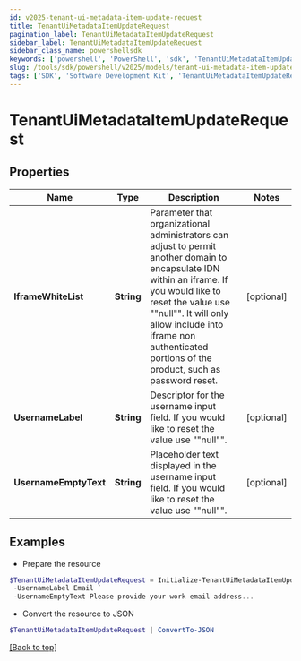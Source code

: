 ```yaml
---
id: v2025-tenant-ui-metadata-item-update-request
title: TenantUiMetadataItemUpdateRequest
pagination_label: TenantUiMetadataItemUpdateRequest
sidebar_label: TenantUiMetadataItemUpdateRequest
sidebar_class_name: powershellsdk
keywords: ['powershell', 'PowerShell', 'sdk', 'TenantUiMetadataItemUpdateRequest', 'V2025TenantUiMetadataItemUpdateRequest'] 
slug: /tools/sdk/powershell/v2025/models/tenant-ui-metadata-item-update-request
tags: ['SDK', 'Software Development Kit', 'TenantUiMetadataItemUpdateRequest', 'V2025TenantUiMetadataItemUpdateRequest']
---
```



# TenantUiMetadataItemUpdateRequest

## Properties

Name | Type | Description | Notes
------------ | ------------- | ------------- | -------------
**IframeWhiteList** | **String** | Parameter that organizational administrators can adjust to permit another domain to encapsulate IDN within an iframe. If you would like to reset the value use ""null"". It will only allow include into iframe non authenticated portions of the product, such as password reset. | [optional] 
**UsernameLabel** | **String** | Descriptor for the username input field. If you would like to reset the value use ""null"". | [optional] 
**UsernameEmptyText** | **String** | Placeholder text displayed in the username input field. If you would like to reset the value use ""null"". | [optional] 

## Examples

- Prepare the resource
```powershell
$TenantUiMetadataItemUpdateRequest = Initialize-TenantUiMetadataItemUpdateRequest  -IframeWhiteList http://example.com http://example2.com `
 -UsernameLabel Email `
 -UsernameEmptyText Please provide your work email address...
```

- Convert the resource to JSON
```powershell
$TenantUiMetadataItemUpdateRequest | ConvertTo-JSON
```


[[Back to top]](#) 

